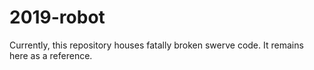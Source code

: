 # 2019-robot
Currently, this repository houses fatally broken swerve code. It remains here as a reference.


